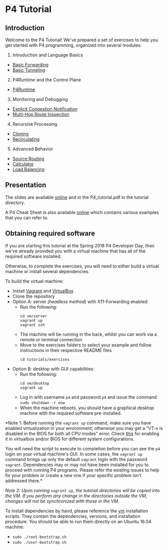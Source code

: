 # P4 Tutorial

## Introduction

Welcome to the P4 Tutorial! We've prepared a set of exercises to help
you get started with P4 programming, organized into several modules:

1. Introduction and Language Basics
* [Basic Forwarding](./exercises/basic)
* [Basic Tunneling](./exercises/basic_tunnel)

2. P4Runtime and the Control Plane
* [P4Runtime](./exercises/p4runtime)

3. Monitoring and Debugging
* [Explicit Congestion Notification](./exercises/ecn)
* [Multi-Hop Route Inspection](./exercises/mri)

4. Recursive Processing
* [Cloning](./exercises/clone)
* [Recirculating](./exercises/recirculate)

5. Advanced Behavior
* [Source Routing](./exercises/source_routing)
* [Calculator](./exercises/other/calc)
* [Load Balancing](./exercises/load_balance)

## Presentation 

The slides are available [online](http://bit.ly/p4d2-2018-spring) and
in the P4_tutorial.pdf in the tutorial directory.

A P4 Cheat Sheet is also available [online](https://drive.google.com/file/d/1Z8woKyElFAOP6bMd8tRa_Q4SA1cd_Uva/view?usp=sharing)
which contains various examples that you can refer to.
        
## Obtaining required software

If you are starting this tutorial at the Spring 2018 P4 Developer Day,
then we've already provided you with a virtual machine that has all of
the required software installed.

Otherwise, to complete the exercises, you will need to either build a
virtual machine or install several dependencies.

To build the virtual machine:
- Install [Vagrant](https://vagrantup.com) and [VirtualBox](https://virtualbox.org)
- Clone the repository
- Option A: server (*headless method*) with X11-Forwarding enabled:
  - Run the following:
    ```
    cd vm/server
    vagrant up
    vagrant ssh
    ```
  - The machine will be running in the back, whilst you can work via a remote or terminal connection
  - Move to the exercises folders to select your example and follow instructions in their respective README files
    ```
    cd tutorials/exercises
    ```
- Option B: desktop with GUI capabilities:
  - Run the following:
    ```
    cd vm/desktop
    vagrant up
    ```
  - Log in with username `p4` and password `p4` and issue the command `sudo shutdown -r now`
  - When the machine reboots, you should have a graphical desktop machine with the required
software pre-installed.

*Note 1: Before running the `vagrant up` command, make sure you have enabled virtualization in your environment; otherwise you may get a "VT-x is disabled in the BIOS for both all CPU modes" error. Check [this](https://stackoverflow.com/questions/33304393/vt-x-is-disabled-in-the-bios-for-both-all-cpu-modes-verr-vmx-msr-all-vmx-disabl) for enabling it in virtualbox and/or BIOS for different system configurations.

You will need the script to execute to completion before you can see the `p4` login on your virtual machine's GUI. In some cases, the `vagrant up` command brings up only the default `vagrant` login with the password `vagrant`. Dependencies may or may not have been installed for you to proceed with running P4 programs. Please refer the existing issues to help fix your problem or create a new one if your specific problem isn't addressed there.*

*Note 2: Upon running `vagrant up`, the tutorial directories will be copied into the VM. If you perform any change in the directories outside the VM, changes will not be synchronized with those in the VM.*

To install dependencies by hand, please reference the [vm](vm) installation scripts.
They contain the dependencies, versions, and installation procedure.
You should be able to run them directly on an Ubuntu 16.04 machine:
- `sudo ./root-bootstrap.sh`
- `sudo ./user-bootstrap.sh`
